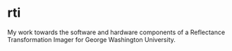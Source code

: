 # rti
My work towards the software and hardware components of a Reflectance Transformation Imager for George Washington University.
